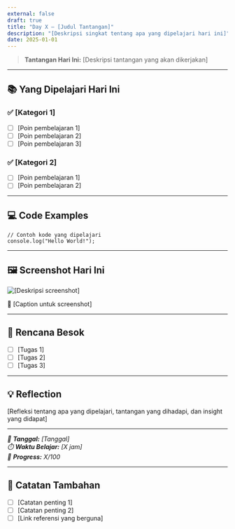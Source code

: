 ```yaml
---
external: false
draft: true
title: "Day X – [Judul Tantangan]"
description: "[Deskripsi singkat tentang apa yang dipelajari hari ini]"
date: 2025-01-01
---
```


> **Tantangan Hari Ini:** [Deskripsi tantangan yang akan dikerjakan]

---

## 📚 **Yang Dipelajari Hari Ini**

### ✅ **[Kategori 1]**
- [ ] [Poin pembelajaran 1]
- [ ] [Poin pembelajaran 2]
- [ ] [Poin pembelajaran 3]

### ✅ **[Kategori 2]**
- [ ] [Poin pembelajaran 1]
- [ ] [Poin pembelajaran 2]

---

## 💻 **Code Examples**

```[language]
// Contoh kode yang dipelajari
console.log("Hello World!");
```

---

## 🖼 **Screenshot Hari Ini**

<div class="screenshot-container">
  <img src="../../public/images/100daycode/day-X.png" alt="[Deskripsi screenshot]" class="screenshot">
  <p class="caption">📸 [Caption untuk screenshot]</p>
</div>

---

## 🎯 **Rencana Besok**
- [ ] [Tugas 1]
- [ ] [Tugas 2]
- [ ] [Tugas 3]

---

## 💡 **Reflection**
[Refleksi tentang apa yang dipelajari, tantangan yang dihadapi, dan insight yang didapat]

---

*📅 **Tanggal:** [Tanggal]*  
*⏱️ **Waktu Belajar:** [X jam]*  
*🎯 **Progress:** X/100*

---

## 📝 **Catatan Tambahan**
- [ ] [Catatan penting 1]
- [ ] [Catatan penting 2]
- [ ] [Link referensi yang berguna] 